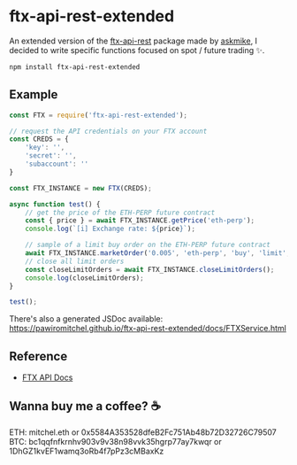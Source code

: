 # ftx-api-rest-extended
An extended version of the [ftx-api-rest](https://github.com/askmike/ftx-api-rest) package made by [askmike](https://github.com/askmike/ftx-api-rest), I decided to write specific functions focused on spot / future trading ✨.
```bash
npm install ftx-api-rest-extended
```
## Example
```js
const FTX = require('ftx-api-rest-extended');

// request the API credentials on your FTX account
const CREDS = {
    'key': '',
    'secret': '',
    'subaccount': ''
}

const FTX_INSTANCE = new FTX(CREDS);

async function test() {
    // get the price of the ETH-PERP future contract
    const { price } = await FTX_INSTANCE.getPrice('eth-perp');
    console.log(`[i] Exchange rate: ${price}`);

    // sample of a limit buy order on the ETH-PERP future contract
    await FTX_INSTANCE.marketOrder('0.005', 'eth-perp', 'buy', 'limit', 3000);
    // close all limit orders
    const closeLimitOrders = await FTX_INSTANCE.closeLimitOrders();
    console.log(closeLimitOrders);
}

test();
```
There's also a generated JSDoc available: https://pawiromitchel.github.io/ftx-api-rest-extended/docs/FTXService.html
## Reference
- [FTX API Docs](https://docs.ftx.com/?javascript#rest-api)

## Wanna buy me a coffee? ☕
ETH: mitchel.eth or 0x5584A353528dfeB2Fc751Ab48b72D32726C79507   
BTC: bc1qqfnfkrnhv903v9v38n98vvk35hgrp77ay7kwqr or 1DhGZ1kvEF1wamq3oRb4f7pPz3cMBaxKz
